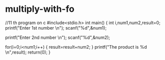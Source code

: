 # multiply-with-fo
//11 th program on c
#include<stdio.h>
int main()
{
int i,num1,num2,result=0;
printf("Enter 1st number \n");
scanf("%d",&num1);

printf("Enter 2nd number \n");
scanf("%d",&num2);

for(i=0;i<num1;i++)
{
result=result+num2;
}
printf("The product is %d \n",result);
return(0);
}
